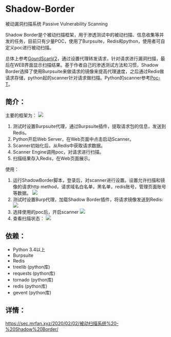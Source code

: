 # Shadow-Border
被动漏洞扫描系统 Passive Vulnerability Scanning

Shadow Border是个被动扫描框架，用于渗透测试中的被动扫描、信息收集等并发的任务，目前只有少量POC，使用了Burpsuite，Redis和python，使用者可自定义poc进行被动扫描。

总体上参考[GourdScanV2](https://github.com/ysrc/GourdScanV2)，通过设置代理转发请求，针对请求进行漏洞扫描，最后在WEB界面显示扫描结果。基于作者自己的渗透测试方法和习惯，Shadow Border选择了使用Burpsuite来做请求的镜像来提高代理速度，之后通过Redis做请求存储，python起的scanner针对请求做扫描。Python的scanner参考[Poc-T](https://github.com/Xyntax/POC-T)。


## 简介：
主要的框架为：
![](http://148.70.228.11/upload/0f751b72ab73ca6bcf5a76881f0e085b.png)
1. 测试时设置Burpsuite代理，通过Burpsuite插件，提取请求包的信息，发送到Redis。
2. Python开启Web Server，在Web页面中点击启动Scanner。
3. Scanner初始化后，从Redis中获取请求数据。
4. Scanner Engine调用poc，对请求进行扫描。
5. 扫描结果存入Redis，在Web页面展示。

使用：
1. 运行ShadowBorder脚本，登录后，对scanner进行设置。设置允许扫描和镜像的请求http method，请求域名白名单，黑名单，redis账号，管理页面账号等数据。
![](http://148.70.228.11/upload/0609016cd9b2f252dbadbb5bcb6d88dc.png)
2. 测试时设置Burp代理，加载Shadow Border插件，将请求镜像发送到Redis:
![](http://148.70.228.11/upload/1d55900a28e9e3e4569954a3dc6c2f88.png)
3. 选择使用的poc后，开启scanner
![](http://148.70.228.11/upload/d9d9cb65d84258f2470b69f5963a3247.png)
4. 查看扫描状态：
![](http://148.70.228.11/upload/77f0e59fd36b22df4fd181ae4d523d46.png)

## 依赖：
- Python 3.4以上
- Burpsuite
- Redis
- treelib (python库)
- requests (python库)
- tornado (python库)
- redis (python库)
- gevent (python库)


## 详情：
https://sec.mrfan.xyz/2020/02/02/被动扫描系统%20-%20Shadow%20Border/
